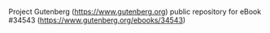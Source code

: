 Project Gutenberg (https://www.gutenberg.org) public repository for eBook #34543 (https://www.gutenberg.org/ebooks/34543)
